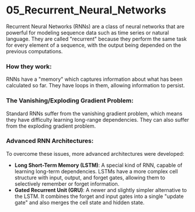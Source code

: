 # 05_Recurrent_Neural_Networks

Recurrent Neural Networks (RNNs) are a class of neural networks that are powerful for modeling sequence data such as time series or natural language. They are called "recurrent" because they perform the same task for every element of a sequence, with the output being depended on the previous computations.

### How they work:

RNNs have a "memory" which captures information about what has been calculated so far. They have loops in them, allowing information to persist.

### The Vanishing/Exploding Gradient Problem:

Standard RNNs suffer from the vanishing gradient problem, which means they have difficulty learning long-range dependencies. They can also suffer from the exploding gradient problem.

### Advanced RNN Architectures:

To overcome these issues, more advanced architectures were developed:

-   **Long Short-Term Memory (LSTM)**: A special kind of RNN, capable of learning long-term dependencies. LSTMs have a more complex cell structure with input, output, and forget gates, allowing them to selectively remember or forget information.
-   **Gated Recurrent Unit (GRU)**: A newer and slightly simpler alternative to the LSTM. It combines the forget and input gates into a single "update gate" and also merges the cell state and hidden state. 